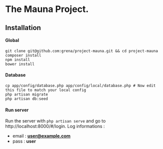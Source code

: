 # The Mauna Project.

## Installation

#### Global
```
git clone git@github.com:grena/project-mauna.git && cd project-mauna
composer install
npm install
bower install
```

#### Database


```
cp app/config/database.php app/config/local/database.php # Now edit this file to match your local config
php artisan migrate
php artisan db:seed
```

#### Run server

Run the server with `php artisan serve` and go to http://localhost:8000/#/login. Log informations :

- email : **user@example.com**
- pass : **user**